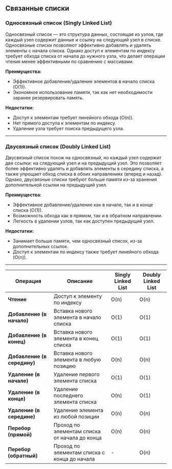 ## Связанные списки

### Односвязный список (Singly Linked List)

Односвязный список — это структура данных, состоящая из узлов, где каждый узел содержит данные и ссылку на следующий узел в списке. Односвязные списки позволяют эффективно добавлять и удалять элементы с начала списка. Однако доступ к элементам по индексу требует обхода списка от начала до нужного узла, что делает операции чтения менее эффективными по сравнению с массивами.

**Преимущества:**
- Эффективное добавление/удаление элементов в начало списка (O(1)).
- Экономное использование памяти, так как нет необходимости заранее резервировать память.

**Недостатки:**
- Доступ к элементам требует линейного обхода (O(n)).
- Нет прямого доступа к элементам по индексу.
- Удаление узла требует поиска предыдущего узла.

---

### Двусвязный список (Doubly Linked List)

Двусвязный список похож на односвязный, но каждый узел содержит две ссылки: на следующий узел и на предыдущий узел. Это позволяет более эффективно удалять и добавлять элементы в середину списка, а также упрощает обход списка в обоих направлениях (вперед и назад). Однако, двусвязные списки требуют больше памяти из-за хранения дополнительной ссылки на предыдущий узел.

**Преимущества:**
- Эффективное добавление/удаление как в начале, так и в конце списка (O(1)).
- Возможность обхода как в прямом, так и в обратном направлении.
- Легкость в удалении узлов, так как доступен предыдущий узел.

**Недостатки:**
- Занимает больше памяти, чем односвязный список, из-за дополнительных ссылок.
- Доступ к элементам по индексу также требует линейного обхода (O(n)).

---

| **Операция**                  | **Описание**                                        | **Singly Linked List** | **Doubly Linked List** |
|-------------------------------|----------------------------------------------------|------------------------|------------------------|
| **Чтение**                    | Доступ к элементу по индексу                       | O(n)                   | O(n)                   |
| **Добавление (в начало)**      | Вставка нового элемента в начало списка            | O(1)                   | O(1)                   |
| **Добавление (в конец)**       | Вставка нового элемента в конец списка             | O(1)                   | O(1)                   |
| **Добавление (в середину)**    | Вставка нового элемента в любую позицию            | O(n)                   | O(n)                   |
| **Удаление (в начале)**        | Удаление первого элемента списка                   | O(1)                   | O(1)                   |
| **Удаление (в конце)**         | Удаление последнего элемента списка                | O(n)                   | O(1)                   |
| **Удаление (в середине)**      | Удаление элемента из любой позиции                 | O(n)                   | O(n)                   |
| **Перебор (прямой)**           | Проход по элементам списка от начала до конца      | O(n)                   | O(n)                   |
| **Перебор (обратный)**         | Проход по элементам списка с конца до начала       | -                      | O(n)                   |
